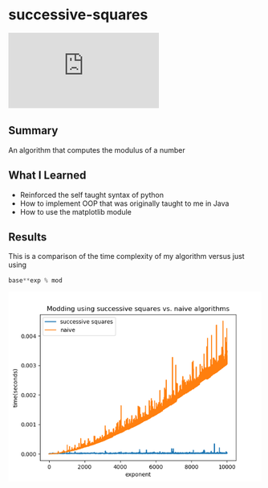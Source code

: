 # successive-squares
![Link to interactive web app](https://share.streamlit.io/jonathanoliveros/successive-squares/successive_squares.py)
## Summary
An algorithm that computes the modulus of a number
## What I Learned
- Reinforced the self taught syntax of python
- How to implement OOP that was originally taught to me in Java
- How to use the matplotlib module
## Results
This is a comparison of the time complexity of my algorithm versus just using
```python
base**exp % mod
```
![image of graph](https://github.com/JonathanOliveros/successive-squares/blob/master/successive_squares.png)
